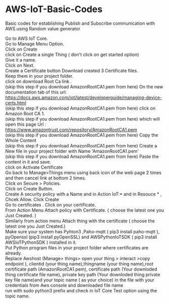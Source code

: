 # AWS-IoT-Basic-Codes
Basic codes for establishing Publish and Subscribe communication with AWS using Random value generator

Go to AWS IoT Core.  
Go to Manage Menu Option.   
Click on Create  
click on Create a single Thing ( don't click on get started option)  
Give it a name.   
Click on Next.   
Create a Certificate  button 
Download created 3 Certificate files.  
Keep them in your project folder.   
click on download Root Ca link .   
(skip this step if you download AmazonRootCA1.pem from here) On the new documentation tab of this url: https://docs.aws.amazon.com/iot/latest/developerguide/managing-device-certs.html   
(skip this step if you download AmazonRootCA1.pem from here) click on Amazon Root CA 1.   
(skip this step if you download AmazonRootCA1.pem from here) which will open this page  Url : https://www.amazontrust.com/repository/AmazonRootCA1.pem   
(skip this step if you download AmazonRootCA1.pem from here) Copy the Whole Content   
(skip this step if you download AmazonRootCA1.pem from here) Create a New file in your project folder with Name 'AmazonRootCA1.pem'   
(skip this step if you download AmazonRootCA1.pem from here) Paste the content in it and save.  
click on Activate Certificate   
Go back to Manage>Things menu using back icon  of the web page 2 times and then cancel link at bottom 2 times.   
Click on Secure > Policies.   
Click on Create Button.   
Create A security policy with a Name  and in Action IoT:* and in Resouce *   , Chcek Allow. Click Create   
Go to certificates . Click on your certificate.   
From Action Menu Attach policy with Certificate. ( choose the latest one you Just Created. )    
Similarly from action menu Attach thing  with the certificate ( choose the latest one you Just Created.)   
Make sure your system has Pyhton3 ,Paho-mqtt ( pip3 install paho-mqtt ), pyOpenssl  (pip3 install pyOpenSSL) and AWSPythonIoTSDK ( pip3 install AWSIoTPythonSDK ) installed in it.    
Put Python program files in your project folder where certificates are already.    
Replace Awshost  (Manage> things> open your thing > interact >copy endpoint ), clientid (your thing name),thingname (your thing name),root certificate path (AmazonRootCA1.pem), certificate path (Your downloded thing certificate file name), private key path (Your downloded thing private key file name)and your topic name ( as your choice) in the file with your credentials from Aws console and downloaded file name   
run with sudo python3 prefix and check in IoT Core Test option using the topic name.
